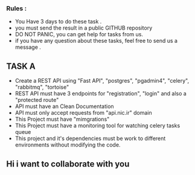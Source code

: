 


### Rules : 
  - You Have 3 days to do these task .
  - you must send the result in a public GITHUB repository
  - DO NOT PANIC, you can get help for tasks from us.
  - if you have any question about these tasks, feel free to send us a message . 


## TASK A
  - Create a REST API using "Fast API", "postgres", "pgadmin4", "celery", "rabbitmq", "tortoise"
  - REST API must have 3 endpoints for "registration", "login" and also a "protected route"
  - API must have an Clean Documentation
  - API must only accept requests from "api.nic.ir" domain
  - This Project must have "mimgrations"
  - This Project must have a monitoring tool for watching celery tasks queue
  - This project and it's dependencies must be work to different environments without modifying the code.



## Hi i want to collaborate with you

  
